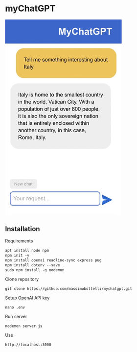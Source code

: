 # myChatGPT

![myChatGPT](public/myChatGPT.jpeg)


## Installation

Requirements
```
apt install node npm
npm init -y
npm install openai readline-sync express pug
npm install dotenv --save
sudo npm install -g nodemon
``` 
Clone repository
```
git clone https://github.com/massimobottelli/mychatgpt.git
```

Setup OpenAI API key
```
nano .env
```

Run server
```
nodemon server.js
```

Use
```
http://localhost:3000
```

